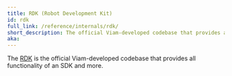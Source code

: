 ```yaml
---
title: RDK (Robot Development Kit)
id: rdk
full_link: /reference/internals/rdk/
short_description: The official Viam-developed codebase that provides all functionality of an SDK and more.
aka:
---
```


The [RDK](/reference/internals/rdk/) is the official Viam-developed codebase that provides all functionality of an SDK and more.
